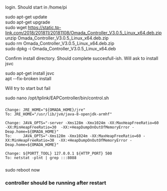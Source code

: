 login. Should start in /home/pi

sudo apt-get update  
sudo apt-get upgrade  
sudo wget https://static.tp-link.com/2018/201811/20181108/Omada_Controller_V3.0.5_Linux_x64.deb.zip  
unzip Omada_Controller_V3.0.5_Linux_x64.deb.zip  
sudo rm Omada_Controller_V3.0.5_Linux_x64.deb.zip  
sudo dpkg -i Omada_Controller_V3.0.5_Linux_x64.deb  

Confirm install directory. Should complete succesfull-ish. Will ask to install jsvc

sudo apt-get install jsvc  
apt --fix-broken install

Will try to start but fail

sudo nano /opt/tplink/EAPController/bin/control.sh
###
  	Change: JRE_HOME="${OMADA_HOME}/jre"
	To:	JRE_HOME="/usr/lib/jvm/java-8-openjdk-armhf"
	
	Change: JAVA_OPTS="-server -Xms128m -Xmx1024m -XX:MaxHeapFreeRatio=60 -XX:MinHeapFreeRatio=30  -XX:+HeapDumpOnOutOfMemoryError -Deap.home=${OMADA_HOME}"
	To:     JAVA_OPTS="-Xms128m -Xmx1024m -XX:MaxHeapFreeRatio=60 -XX:MinHeapFreeRatio=30  -XX:+HeapDumpOnOutOfMemoryError -Deap.home=${OMADA_HOME}"
	
	Change: ${PORTT_TOOL} 127.0.0.1 ${HTTP_PORT} 500
	To:	netstat -plnt | grep :::8088
###
sudo reboot now
### controller should be running after restart ###

